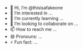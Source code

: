 - 👋 Hi, I’m @thisisafakeone
- 👀 I’m interested in ...
- 🌱 I’m currently learning ...
- 💞️ I’m looking to collaborate on ...
- 📫 How to reach me ...
- 😄 Pronouns: ...
- ⚡ Fun fact: ...

<!---
thisisafakeone/thisisafakeone is a ✨ special ✨ repository because its `README.md` (this file) appears on your GitHub profile.
You can click the Preview link to take a look at your changes.
--->

